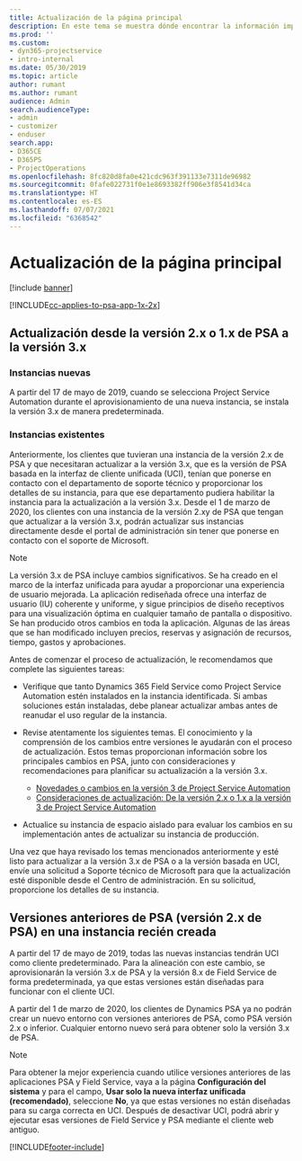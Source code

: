 ```yaml
---
title: Actualización de la página principal
description: En este tema se muestra dónde encontrar la información importante sobre las características nuevas y modificadas en Dynamics 365 Project Service Automation y el proceso para actualizar a la versión más reciente.
ms.prod: ''
ms.custom:
- dyn365-projectservice
- intro-internal
ms.date: 05/30/2019
ms.topic: article
author: rumant
ms.author: rumant
audience: Admin
search.audienceType:
- admin
- customizer
- enduser
search.app:
- D365CE
- D365PS
- ProjectOperations
ms.openlocfilehash: 8fc820d8fa0e421cdc963f391133e7311de96982
ms.sourcegitcommit: 0fafe022731f0e1e8693382ff906e3f8541d34ca
ms.translationtype: HT
ms.contentlocale: es-ES
ms.lasthandoff: 07/07/2021
ms.locfileid: "6368542"
---
```

# <a name="upgrade-home-page"></a>Actualización de la página principal

[!include [banner](../includes/psa-now-project-operations.md)]

[!INCLUDE[cc-applies-to-psa-app-1x-2x](../includes/cc-applies-to-psa-app-1x-2x.md)]

## <a name="upgrade-from-psa-version-2x-or-1x-to-version-3x"></a>Actualización desde la versión 2.x o 1.x de PSA a la versión 3.x

### <a name="new-instances"></a>Instancias nuevas

A partir del 17 de mayo de 2019, cuando se selecciona Project Service Automation durante el aprovisionamiento de una nueva instancia, se instala la versión 3.x de manera predeterminada.

### <a name="existing-instances"></a>Instancias existentes

Anteriormente, los clientes que tuvieran una instancia de la versión 2.x de PSA y que necesitaran actualizar a la versión 3.x, que es la versión de PSA basada en la interfaz de cliente unificada (UCI), tenían que ponerse en contacto con el departamento de soporte técnico y proporcionar los detalles de su instancia, para que ese departamento pudiera habilitar la instancia para la actualización a la versión 3.x. Desde el 1 de marzo de 2020, los clientes con una instancia de la versión 2.xy de PSA que tengan que actualizar a la versión 3.x, podrán actualizar sus instancias directamente desde el portal de administración sin tener que ponerse en contacto con el soporte de Microsoft.  

> [!NOTE]
> La versión 3.x de PSA incluye cambios significativos. Se ha creado en el marco de la interfaz unificada para ayudar a proporcionar una experiencia de usuario mejorada. La aplicación rediseñada ofrece una interfaz de usuario (IU) coherente y uniforme, y sigue principios de diseño receptivos para una visualización óptima en cualquier tamaño de pantalla o dispositivo. Se han producido otros cambios en toda la aplicación. Algunas de las áreas que se han modificado incluyen precios, reservas y asignación de recursos, tiempo, gastos y aprobaciones.

Antes de comenzar el proceso de actualización, le recomendamos que complete las siguientes tareas:

- Verifique que tanto Dynamics 365 Field Service como Project Service Automation estén instalados en la instancia identificada. Si ambas soluciones están instaladas, debe planear actualizar ambas antes de reanudar el uso regular de la instancia.
- Revise atentamente los siguientes temas. El conocimiento y la comprensión de los cambios entre versiones le ayudarán con el proceso de actualización. Estos temas proporcionan información sobre los principales cambios en PSA, junto con consideraciones y recomendaciones para planificar su actualización a la versión 3.x.

    - [Novedades o cambios en la versión 3 de Project Service Automation](whats-new-changed-v3.md)
    - [Consideraciones de actualización: De la versión 2.x o 1.x a la versión 3 de Project Service Automation](upgrade-v3.md)

- Actualice su instancia de espacio aislado para evaluar los cambios en su implementación antes de actualizar su instancia de producción.

Una vez que haya revisado los temas mencionados anteriormente y esté listo para actualizar a la versión 3.x de PSA o a la versión basada en UCI, envíe una solicitud a Soporte técnico de Microsoft para que la actualización esté disponible desde el Centro de administración. En su solicitud, proporcione los detalles de su instancia.

## <a name="older-versions-of-psa-psa-version-2x-in-a-newly-created-instance"></a>Versiones anteriores de PSA (versión 2.x de PSA) en una instancia recién creada

A partir del 17 de mayo de 2019, todas las nuevas instancias tendrán UCI como cliente predeterminado. Para la alineación con este cambio, se aprovisionarán la versión 3.x de PSA y la versión 8.x de Field Service de forma predeterminada, ya que estas versiones están diseñadas para funcionar con el cliente UCI.

A partir del 1 de marzo de 2020, los clientes de Dynamics PSA ya no podrán crear un nuevo entorno con versiones anteriores de PSA, como PSA versión 2.x o inferior. Cualquier entorno nuevo será para obtener solo la versión 3.x de PSA.

> [!NOTE]
> Para obtener la mejor experiencia cuando utilice versiones anteriores de las aplicaciones PSA y Field Service, vaya a la página **Configuración del sistema** y para el campo, **Usar solo la nueva interfaz unificada (recomendado)**, seleccione **No**, ya que estas versiones no están diseñadas para su carga correcta en UCI. Después de desactivar UCI, podrá abrir y ejecutar esas versiones de Field Service y PSA mediante el cliente web antiguo. 


[!INCLUDE[footer-include](../includes/footer-banner.md)]